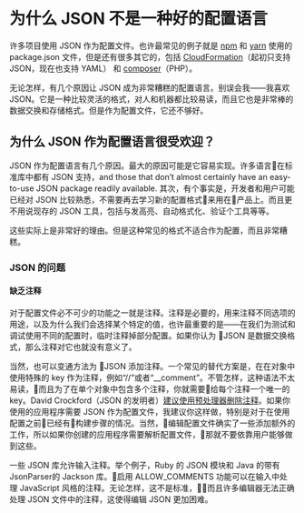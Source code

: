 # 为什么 JSON 不是一种好的配置语言

许多项目使用 JSON 作为配置文件。也许最常见的例子就是 [npm](https://wwww.npmjs.com/) 和 [yarn](https://yarnpkg.com/lang/en/) 使用的 package.json 文件，但是还有很多其它的，包括 [CloudFormation](https://aws.amazon.com/cloudformation/)（起初只支持 JSON，现在也支持 YAML） 和 [composer](https://getcomposer.org/)（PHP）。

无论怎样，有几个原因让 JSON 成为非常糟糕的配置语言。别误会我——我喜欢 JSON。它是一种比较灵活的格式，对人和机器都比较易读，而且它也是非常棒的数据交换和存储格式。但是作为配置文件，它还不够好。

## 为什么 JSON 作为配置语言很受欢迎？

JSON 作为配置语言有几个原因。最大的原因可能是它容易实现。许多语言在标准库中都有 JSON 支持，and those that don’t almost certainly have an easy-to-use JSON package readily available. 其次，有个事实是，开发者和用户可能已经对 JSON 比较熟悉，不需要再去学习新的配置格式来用在产品上。而且更不用说现存的 JSON 工具，包括与发高亮、自动格式化、验证个工具等等。

这些实际上是非常好的理由。但是这种常见的格式不适合作为配置，而且非常糟糕。

### JSON 的问题

#### 缺乏注释

对于配置文件必不可少的功能之一就是注释。注释是必要的，用来注释不同选项的用途，以及为什么我们会选择某个特定的值，也许最重要的是——在我们为测试和调试使用不同的配置时，临时注释掉部分配置。如果你认为 JSON 是数据交换格式，那么注释对它也就没有意义了。

当然，也可以变通方法为 JSON 添加注释。一个常见的替代方案是，在在对象中使用特殊的 key 作为注释，例如“//”或者“__comment”。不管怎样，这种语法不太易读，而且为了在单个对象中包含多个注释，你就需要给每个注释一个唯一的 key。David Crockford（JSON 的发明者）[建议使用预处理器删除注释](https://plus.google.com/+DouglasCrockfordEsq/posts/RK8qyGVaGSr)。如果你使用的应用程序需要 JSON 作为配置文件，我建议你这样做，特别是对于在使用配置之前已经有构建步骤的情况。当然，编辑配置文件确实了一些添加额外的工作，所以如果你创建的应用程序需要解析配置文件，那就不要依靠用户能够做到这些。

一些 JSON 库允许输入注释。举个例子，Ruby 的 JSON 模块和 Java 的带有 JsonParser的 Jackson 库。启用 ALLOW_COMMENTS 功能可以在输入中处理 JavaScript 风格的注释。无论怎样，这不是标准，而且许多编辑器无法正确处理 JSON 文件中的注释，这使得编辑 JSON 更加困难。
